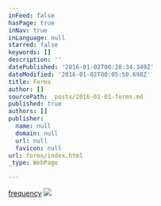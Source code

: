 ```yaml
---
inFeed: false
hasPage: true
inNav: true
inLanguage: null
starred: false
keywords: []
description: ''
datePublished: '2016-01-02T00:28:34.349Z'
dateModified: '2016-01-02T00:05:50.698Z'
title: Forms
author: []
sourcePath: _posts/2016-01-01-forms.md
published: true
authors: []
publisher:
  name: null
  domain: null
  url: null
  favicon: null
url: forms/index.html
_type: WebPage

---
```

[frequency][0]
![](https://the-grid-user-content.s3-us-west-2.amazonaws.com/a718d19d-2a30-49ce-bd69-4e3901998ac7.png)

[0]: https://forms.zohopublic.com/teddy/form/NewClients/formperma/5bBEB30A258587F51EB1D64H4